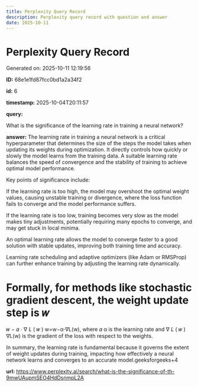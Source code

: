 ```yaml
---
title: Perplexity Query Record
description: Perplexity query record with question and answer
date: 2025-10-11
---
```


# Perplexity Query Record

Generated on: 2025-10-11 12:19:56

**ID:** 68e1e1fd87fcc0bd1a2a34f2

**id:** 6

**timestamp:** 2025-10-04T20:11:57

**query:**

What is the significance of the learning rate in training a neural network?

**answer:** The learning rate in training a neural network is a critical hyperparameter that determines the size of the steps the model takes when updating its weights during optimization. It directly controls how quickly or slowly the model learns from the training data. A suitable learning rate balances the speed of convergence and the stability of training to achieve optimal model performance.

Key points of significance include:

If the learning rate is too high, the model may overshoot the optimal weight values, causing unstable training or divergence, where the loss function fails to converge and the model performance suffers.

If the learning rate is too low, training becomes very slow as the model makes tiny adjustments, potentially requiring many epochs to converge, and may get stuck in local minima.

An optimal learning rate allows the model to converge faster to a good solution with stable updates, improving both training time and accuracy.

Learning rate scheduling and adaptive optimizers (like Adam or RMSProp) can further enhance training by adjusting the learning rate dynamically.

Formally, for methods like stochastic gradient descent, the weight update step is
𝑤
=
𝑤
−
𝛼
⋅
∇
𝐿
(
𝑤
)
w=w−α⋅∇L(w), where
𝛼
α is the learning rate and
∇
𝐿
(
𝑤
)
∇L(w) is the gradient of the loss with respect to the weights.

In summary, the learning rate is fundamental because it governs the extent of weight updates during training, impacting how effectively a neural network learns and converges to an accurate model.geeksforgeeks+4

**url:** https://www.perplexity.ai/search/what-is-the-significance-of-th-9mwUAupmSEO4HdDsnmpL2A

